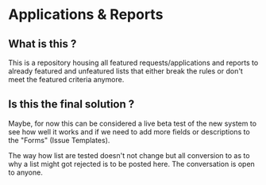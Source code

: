 # Applications & Reports

## What is this ?

This is a repository housing all featured requests/applications and reports to already featured and unfeatured lists that either break the rules or don't meet the featured criteria anymore.

## Is this the final solution ?

Maybe, for now this can be considered a live beta test of the new system to see how well it works and if we need to add more fields or descriptions to the "Forms" (Issue Templates).

The way how list are tested doesn't not change but all conversion to as to why a list might got rejected is to be posted here. The conversation is open to anyone.
